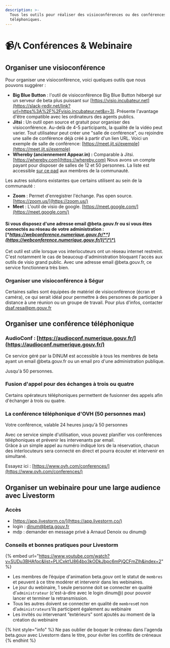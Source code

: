 ```yaml
---
description: >-
  Tous les outils pour réaliser des visioconférences ou des conférences
  téléphoniques.
---
```


# 📹/📞 Conférences & Webinaire

## **Organiser une visioconférence**

Pour organiser une visioconférence, voici quelques outils que nous pouvons suggérer :

*  **Big Blue Button** : l'outil de visioconférence Big Blue Button hébergé sur un serveur de beta plus puissant sur [https://visio.incubateur.net](https://slack-redir.net/link?url=https%3A%2F%2Fvisio.incubateur.net&v=3). Présente l'avantage d'être compatible avec les ordinateurs des agents publics. 
* **Jitsi** : Un outil open source et gratuit pour organiser des visioconférence. Au-delà de 4-5 participants, la qualité de la vidéo peut varier. Tout utilisateur peut créer une "salle de conférence", ou rejoindre une salle de conférence déjà créé à partir d'un lien URL. Voici un exemple de salle de conférence: [https://meet.jit.si/exemple](https://meet.jit.si/exemple)
* **Whereby \(anciennement Appear.in\) :**  Comparable à Jitsi. [https://whereby.com](https://whereby.com) Nous avons un compte payant pour disposer de salles de 12 et 50 personnes. La liste est accessible [sur ce pad](https://pad.incubateur.net/BEG9CK3XRqWwf9WAtDb60g?view) aux membres de la communauté.

Les autres solutions existantes que certains utilisent au sein de la communauté :

* **Zoom**  : Permet d'enregistrer l'échange. Pas open source. [https://zoom.us/](https://zoom.us/)
* **Meet** : L'outil de visio de google. [https://meet.google.com/](https://meet.google.com/)

#### **Si vous disposez d'une adresse email @beta.gouv.fr ou si vous êtes connectés au réseau de votre administration :** [**https://webconference.numerique.gouv.fr/**](https://webconference.numerique.gouv.fr/)\*\*\*\*

Cet outil est utile lorsque vos interlocuteurs ont un réseau internet restreint. C'est notamment le cas de beaucoup d'administration bloquant l'accès aux outils de visio grand public. Avec une adresse email @beta.gouv.fr, ce service fonctionnera très bien.

### **Organiser une visioconférence à Ségur**

Certaines salles sont équipées de matériel de visioconférence \(écran et caméra\), ce qui serait idéal pour permettre à des personnes de participer à distance à une réunion ou un groupe de travail. Pour plus d'infos, contacter [dsaf.resa@pm.gouv.fr](mailto:dsaf.resa@pm.gouv.fr)

## Organiser une conférence téléphonique

### AudioConf : [https://audioconf.numerique.gouv.fr/](https://audioconf.numerique.gouv.fr/)

Ce service géré par la DINUM est accessible à tous les membres de beta ayant un email @beta.gouv.fr ou un email pro d'une administration publique.

Jusqu'à 50 personnes.

### Fusion d'appel pour des échanges à trois ou quatre

Certains opérateurs téléphoniques permettent de fusionner des appels afin d'échanger à trois ou quatre.

### **La conférence téléphonique d'OVH \(50 personnes max\)**

Votre conférence, valable 24 heures jusqu'à 50 personnes

Avec ce service simple d'utilisation, vous pouvez planifier vos conférences téléphoniques et prévenir les intervenants par email.  
 Grâce à un simple appel au numéro indiqué lors de la réservation, chacun des interlocuteurs sera connecté en direct et pourra écouter et intervenir en simultané.

Essayez ici : [https://www.ovh.com/conferences/](https://www.ovh.com/conferences/)

## Organiser un webinaire pour une large audience avec Livestorm 

### **Accès**

* [https://app.livestorm.co/](https://app.livestorm.co/)
* login : dinum@beta.gouv.fr
* mdp : demander en message privé à Arnaud Denoix ou dinum@

### **Conseils et bonnes pratiques pour Livestorm**

{% embed url="https://www.youtube.com/watch?v=SUDu3BHAfpc&list=PLlCxkt1J864bo3kODkJbpc6mPjQCFmZlh&index=2" %}

* Les membres de l’équipe d'animation beta.gouv ont le statut de `membres` et peuvent à ce titre modérer et intervenir dans les webinaires.
* Le jour du webinaire, 1 seule personne doit se connecter en qualité d’`administrateur` \(c'est-à-dire avec le login dinum@\) pour pouvoir lancer et terminer la retransmission.
* Tous les autres doivent se connecter en qualité de `membres`et non d’`administrateur`s’ils participent également au webinaire
* Les invités ou intervenant “extérieurs” sont ajoutés au moment de la création du webinaire

{% hint style="info" %}
Ne pas oublier de boquer le créneau dans l'agenda beta.gouv avec Livestorm dans le titre, pour éviter les conflits de créneaux
{% endhint %}

